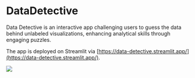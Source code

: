 # DataDetective

Data Detective is an interactive app challenging users to guess the data behind unlabeled visualizations, enhancing analytical skills through engaging puzzles.

The app is deployed on Streamlit via [https://data-detective.streamlit.app/](https://data-detective.streamlit.app/).



![](/home/a1a1a5e5ey/snap/marktext/9/.config/marktext/images/2025-03-07-18-26-29-Screenshot.png)
